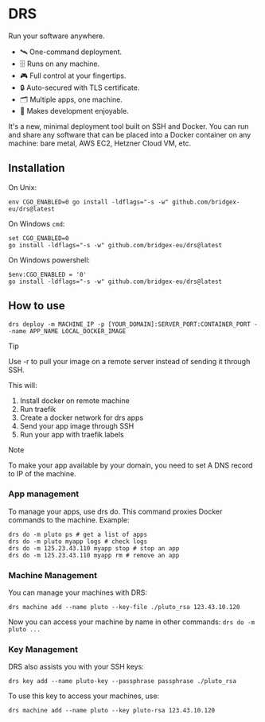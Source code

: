 # DRS

Run your software anywhere.

- 🛰️ One-command deployment.
- 🗄️ Runs on any machine.
- 🎮 Full control at your fingertips.
- 🔒 Auto-secured with TLS certificate.
- 🗂️ Multiple apps, one machine.
- 🤩 Makes development enjoyable.

It's a new, minimal deployment tool built on SSH and Docker. You can run and share any software that can be placed into a Docker container on any machine: bare metal, AWS EC2, Hetzner Cloud VM, etc.

## Installation

On Unix:

```
env CGO_ENABLED=0 go install -ldflags="-s -w" github.com/bridgex-eu/drs@latest
```

On Windows `cmd`:

```
set CGO_ENABLED=0
go install -ldflags="-s -w" github.com/bridgex-eu/drs@latest
```

On Windows powershell:

```
$env:CGO_ENABLED = '0'
go install -ldflags="-s -w" github.com/bridgex-eu/drs@latest
```

## How to use

```
drs deploy -m MACHINE_IP -p [YOUR_DOMAIN]:SERVER_PORT:CONTAINER_PORT --name APP_NAME LOCAL_DOCKER_IMAGE
```

> [!TIP]
> Use -r to pull your image on a remote server instead of sending it through SSH.

This will:

1. Install docker on remote machine
2. Run traefik
3. Create a docker network for drs apps
4. Send your app image through SSH
5. Run your app with traefik labels

> [!NOTE]
> To make your app available by your domain, you need to set A DNS record to IP of the machine.

### App management

To manage your apps, use drs do. This command proxies Docker commands to the machine. Example:

```
drs do -m pluto ps # get a list of apps
drs do -m pluto myapp logs # check logs
drs do -m 125.23.43.110 myapp stop # stop an app
drs do -m 125.23.43.110 myapp rm # remove an app
```

### Machine Management

You can manage your machines with DRS:

```
drs machine add --name pluto --key-file ./pluto_rsa 123.43.10.120
```

Now you can access your machine by name in other commands: `drs do -m pluto ...`

### Key Management

DRS also assists you with your SSH keys:

```
drs key add --name pluto-key --passphrase passphrase ./pluto_rsa
```

To use this key to access your machines, use:

```
drs machine add --name pluto --key pluto-rsa 123.43.10.120
```
